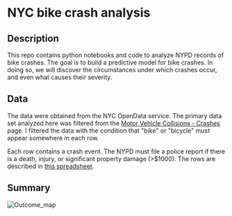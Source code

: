 # NYC bike crash analysis

## Description

This repo contains python notebooks and code to analyze NYPD records of bike crashes.  The goal is to build a predictive model for bike crashes.  In doing so, we will discover the circumstances under which crashes occur, and even what causes their severity.

## Data

The data were obtained from the NYC OpenData service.  The primary data set analyzed here was filtered from the [Motor Vehicle Collisions - Crashes](https://data.cityofnewyork.us/Public-Safety/Motor-Vehicle-Collisions-Crashes/h9gi-nx95/data) page.  I filtered the data with the condition that "bike" or "bicycle" must appear somewhere in each row.

Each row contains a crash event.  The NYPD must file a police report if there is a death, injury, or significant property damage (>$1000).  The rows are described in [this spreadsheet](https://data.cityofnewyork.us/api/views/h9gi-nx95/files/bd7ab0b2-d48c-48c4-a0a5-590d31a3e120?download=true&filename=MVCollisionsDataDictionary_20190813_ERD.xlsx).



## Summary

![Outcome_map](/Users/Mark/brainstation/capstone/nyc_bike_crash_analysis/figs/Outcome_map.png)


